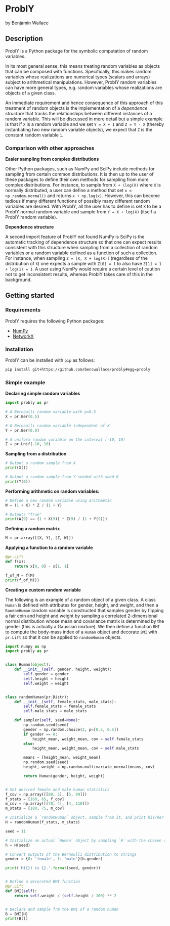 # ProblY
by Benjamin Wallace

## Description

ProblY is a Python package for the symbolic computation of random variables.

In its most general sense, this means treating random variables as objects that can be composed with functions. Specifically, this makes random variables whose realizations are numerical types (scalars and arrays) subject to arithmetical manipulations. However, ProblY random variables can have more general types, e.g. random variables whose realizations are objects of a given class.

An immediate requirement and hence consequence of this approach of this treatment of random objects is the implementation of a *dependence structure* that tracks the relationships between different instances of a random variable. This will be discussed in more detail but a simple example is that if `X` is a random variable and we set `Y = X + 1` and `Z = Y - X` (thereby instantiating two new random variable objects), we expect that `Z` is the constant random variable `1`.

### Comparison with other approaches

**Easier sampling from complex distributions**

Other Python packages, such as NumPy and SciPy include methods for sampling from certain common distributions. It is then up to the user of these packages to define their own methods for sampling from more complex distributions. For instance, to sample from `X + \log(X)` where `X` is normally distributed, a user can define a method that set `x = np.random.normal()` and returns `x + np.log(x)`. However, this can become tedious if many different functions of possibly many different random variables are desired. With ProblY, all the user has to define is set `X` to be a ProblY normal random variable and sample from
`Y = X + log(X)` (itself a ProblY random variable).

**Dependence structure**

A second import feature of ProblY not found NumPy is SciPy is the automatic tracking of dependence structure so that one can expect results consistent with this structure when sampling from a collection of random variables or a random variable defined as a function of such a collection.
For instance, when sampling `Z = [X, X + log(X)]` (regardless of the distribution of `X`) one expects a sample with `Z[0] = 1` to also have `Z[1] = 1 + log(1) = 1`. A user using NumPy would require a certain level of caution not to get inconsistent results, whereas ProblY takes care of this in the background.

## Getting started

### Requirements

ProblY requires the following Python packages:
* [NumPy](http://www.numpy.org/)
* [NetworkX](https://networkx.github.io/)

### Installation

ProblY can be installed with `pip` as follows:
```bash
pip install git+https://github.com/bencwallace/probly#egg=probly
```
### Simple example

**Declaring simple random variables**
```python
import probly as pr

# A Bernoulli random variable with p=0.5
X = pr.Ber(0.5)

# A Bernoulli random variable independent of X
Y = pr.Ber(0.9)

# A uniform random variable on the interval [-10, 10]
Z = pr.Unif(-10, 10)
```

**Sampling from a distribution**
```python
# Output a random sample from X
print(X())

# Output a random sample from Y seeded with seed 0
print(Y(0))
```

**Performing arithmetic on random variables:**
```python
# Define a new random variable using arithmetic
W = (1 + X) * Z / (1 + Y)

# Outputs "True"
print(W(9) == (1 + X(9)) * Z(9) / (1 + Y(9)))
```

**Defining a random matrix**
```python
M = pr.array([[X, Y], [Z, W]])
```

**Applying a function to a random variable**
```python
@pr.Lift
def f(x):
	return x[0, 0] - x[1, 1]

f_of_M = f(M)
print(f_of_M())
```

**Creating a custom random variable**

The following is an example of a random object of a given class.
A class `Human` is defined with attributes for gender, height, and weight,
and then a `RandomHuman` random variable is constructed that samples
gender by flipping a fair coin and height and weight by sampling a
correlated 2-dimensional normal distribution whose mean and covariance
matrix is determined by the gender (this is actually a Gaussian mixture).
We then define a function `BMI` to compute the body-mass index of a
`Human` object and decorate `BMI` with `pr.Lift` so that it can be applied
to `randomHuman` objects.
```python
import numpy as np
import probly as pr


class Human(object):
    def __init__(self, gender, height, weight):
        self.gender = gender
        self.height = height
        self.weight = weight


class randomHuman(pr.Distr):
    def __init__(self, female_stats, male_stats):
        self.female_stats = female_stats
        self.male_stats = male_stats

    def sampler(self, seed=None):
        np.random.seed(seed)
        gender = np.random.choice(2, p=[0.5, 0.5])
        if gender == 0:
            height_mean, weight_mean, cov = self.female_stats
        else:
            height_mean, weight_mean, cov = self.male_stats

        means = [height_mean, weight_mean]
        np.random.seed(seed)
        height, weight = np.random.multivariate_normal(means, cov)

        return Human(gender, height, weight)


# Set desired female and male human statistics
f_cov = np.array([[80, 5], [5, 99]])
f_stats = [160, 65, f_cov]
m_cov = np.array([[70, 4], [4, 110]])
m_stats = [180, 75, m_cov]

# Initialize a `randomHuman` object, sample from it, and print his/her gender
H = randomHuman(f_stats, m_stats)

seed = 11

# Initialize an actual `Human` object by sampling `H` with the chosen seed
h = H(seed)

# Convert outputs of the Bernoulli distribution to strings
gender = {0: 'female', 1: 'male'}[h.gender]

print('H({}) is {}.'.format(seed, gender))


# Define a decorated BMI function
@pr.Lift
def BMI(self):
    return self.weight / (self.height / 100) ** 2


# Declare and sample frm the BMI of a random human
B = BMI(H)
print(B())
```
